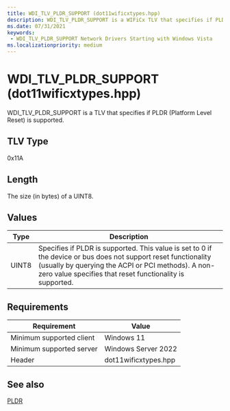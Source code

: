 ```yaml
---
title: WDI_TLV_PLDR_SUPPORT (dot11wificxtypes.hpp)
description: WDI_TLV_PLDR_SUPPORT is a WIFiCx TLV that specifies if PLDR (Platform Level Reset) is supported.
ms.date: 07/31/2021
keywords:
 - WDI_TLV_PLDR_SUPPORT Network Drivers Starting with Windows Vista
ms.localizationpriority: medium
---
```


# WDI\_TLV\_PLDR\_SUPPORT (dot11wificxtypes.hpp)


WDI\_TLV\_PLDR\_SUPPORT is a TLV that specifies if PLDR (Platform Level Reset) is supported.

 

## TLV Type


0x11A

## Length


The size (in bytes) of a UINT8.

## Values


| Type  | Description                                                                                                                                                                                                                       |
|-------|-----------------------------------------------------------------------------------------------------------------------------------------------------------------------------------------------------------------------------------|
| UINT8 | Specifies if PLDR is supported. This value is set to 0 if the device or bus does not support reset functionality (usually by querying the ACPI or PCI methods). A non-zero value specifies that reset functionality is supported. |

 

## Requirements

|Requirement|Value|
|--- |--- |
|Minimum supported client|Windows 11|
|Minimum supported server|Windows Server 2022|
|Header|dot11wificxtypes.hpp|

## See also


[PLDR](./wdi-pldr-and-fldr.md)

 

